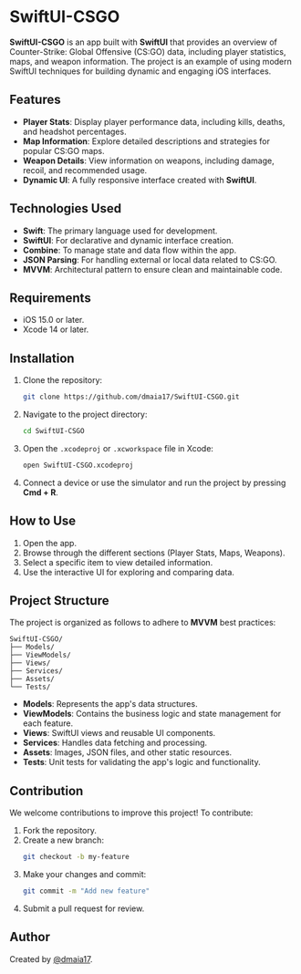 # SwiftUI-CSGO

**SwiftUI-CSGO** is an app built with **SwiftUI** that provides an overview of Counter-Strike: Global Offensive (CS:GO) data, including player statistics, maps, and weapon information. The project is an example of using modern SwiftUI techniques for building dynamic and engaging iOS interfaces.

## Features
- **Player Stats**: Display player performance data, including kills, deaths, and headshot percentages.
- **Map Information**: Explore detailed descriptions and strategies for popular CS:GO maps.
- **Weapon Details**: View information on weapons, including damage, recoil, and recommended usage.
- **Dynamic UI**: A fully responsive interface created with **SwiftUI**.

## Technologies Used
- **Swift**: The primary language used for development.
- **SwiftUI**: For declarative and dynamic interface creation.
- **Combine**: To manage state and data flow within the app.
- **JSON Parsing**: For handling external or local data related to CS:GO.
- **MVVM**: Architectural pattern to ensure clean and maintainable code.

## Requirements
- iOS 15.0 or later.
- Xcode 14 or later.

## Installation
1. Clone the repository:
   ```bash
   git clone https://github.com/dmaia17/SwiftUI-CSGO.git
   ```
2. Navigate to the project directory:
   ```bash
   cd SwiftUI-CSGO
   ```
3. Open the `.xcodeproj` or `.xcworkspace` file in Xcode:
   ```bash
   open SwiftUI-CSGO.xcodeproj
   ```
4. Connect a device or use the simulator and run the project by pressing **Cmd + R**.

## How to Use
1. Open the app.
2. Browse through the different sections (Player Stats, Maps, Weapons).
3. Select a specific item to view detailed information.
4. Use the interactive UI for exploring and comparing data.

## Project Structure
The project is organized as follows to adhere to **MVVM** best practices:

```
SwiftUI-CSGO/
├── Models/
├── ViewModels/
├── Views/
├── Services/
├── Assets/
└── Tests/
```
- **Models**: Represents the app's data structures.
- **ViewModels**: Contains the business logic and state management for each feature.
- **Views**: SwiftUI views and reusable UI components.
- **Services**: Handles data fetching and processing.
- **Assets**: Images, JSON files, and other static resources.
- **Tests**: Unit tests for validating the app's logic and functionality.

## Contribution
We welcome contributions to improve this project! To contribute:
1. Fork the repository.
2. Create a new branch:
   ```bash
   git checkout -b my-feature
   ```
3. Make your changes and commit:
   ```bash
   git commit -m "Add new feature"
   ```
4. Submit a pull request for review.

## Author
Created by [@dmaia17](https://github.com/dmaia17).
